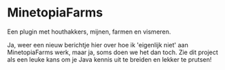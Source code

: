 # MinetopiaFarms
Een plugin met houthakkers, mijnen, farmen en vismeren.

Ja, weer een nieuw berichtje hier over hoe ik 'eigenlijk niet' aan MinetopiaFarms werk, maar ja, soms doen we het dan toch. Zie dit project als een leuke kans om je Java kennis uit te breiden en lekker te prutsen!

